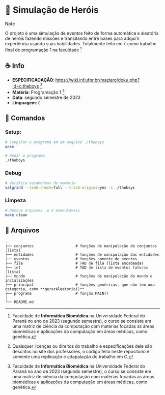 # 👻 Simulação de Heróis

> [!NOTE]
> O projeto é uma simulação de eventos feito de forma automática e aleatória de heróis fazendo missões e transitando entre bases para adquirir experiẽncia usando suas habilidades. Totalmente feito em `C` como trabalho final de programação 1 na faculdade [^1]

## ☕ Info

- **ESPECIFICACAÇÂO**: https://wiki.inf.ufpr.br/maziero/doku.php?id=c:theboys [^2]
- **Matéria**: Programação 1 [^1]
- **Data**: segundo semestre de 2023
- **Linguagem**: `C`

## 🐛 Comandos

### Setup:
```bash
# Compilar o programa em um arquivo ./theboys
make

# Rodar o programa
./theboys
```

### Debug
```bash
# Verifica vazamentos de memoria
valgrind --leak-check=full --track-origins=yes -s ./theboys
```

### Limpeza
```bash
# Remove arquivos .o e executaveis
make clean
```

## 🚀 Arquivos

    .
    ├── conjuntos                   # funções de manipulação de conjuntos (lista)
    ├── entidades                   # funções de manipulação das entidades
    ├── eventos                     # funções somente de eventos
    ├── fila                        # TAD de fila (lista encadeada)
    ├── lef                         # TAD de lista de eventos futuros (lista)
    ├── mundo                       # funções de manipulação do mundo e incializações
    ├── principal                   # funções genéricas, que não tem uma categoria, como **gerarAleatorio()**
    ├── programa                    # função MAIN()
    |
    └── README.md                   

[^1]: Faculdade de **Informática Biomédica** na Universidade Federal do Paraná no ano de 2023 (segundo semestre), o curso se consiste em uma matriz de ciência da computação com matérias focadas as áreas biomédicas e aplicações da computação em áreas médicas, como genética.

[^2]: Quaisquer licenças ou direitos do trabalho e especificações dele são descritos no site dos professores, o código feito neste repositório é somente uma replicação e adapatação do trabalho em C.
